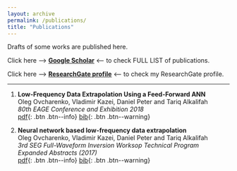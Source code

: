 ```yaml
---
layout: archive
permalink: /publications/
title: "Publications"
---
```


Drafts of some works are published here. 

Click here --> [**Google Scholar**](https://scholar.google.com/citations?user=MX75GS8AAAAJ&hl=fr) <-- to check FULL LIST of publications. 

Click here —-> [**ResearchGate profile**](https://www.researchgate.net/profile/Oleg_Ovcharenko) <— to check my ResearchGate profile.

___
1. **Low-Frequency Data Extrapolation Using a Feed-Forward ANN**  
Oleg Ovcharenko, Vladimir Kazei, Daniel Peter and Tariq Alkalifah  
_80th EAGE Conference and Exhibition 2018_  
[pdf](/assets/papers/Abstract_NN_OKPA_17.pdf){: .btn .btn--info}
[bib](/assets/papers/Abstract_NN_OKPA_17.txt){: .btn .btn--warning}

2. **Neural network based low-frequency data extrapolation**  
Oleg Ovcharenko, Vladimir Kazei, Daniel Peter and Tariq Alkalifah  
_3rd SEG Full-Waveform Inversion Worksop Technical Program Expanded Abstracts (2017)_  
[pdf](/assets/papers/Abstract_NN_OKPA_17.pdf){: .btn .btn--info}
[bib](/assets/papers/Abstract_NN_OKPA_17.txt){: .btn .btn--warning}